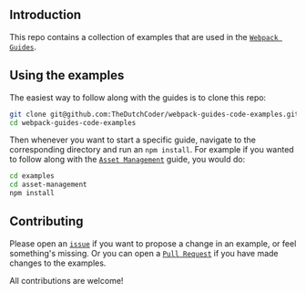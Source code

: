 ## Introduction

This repo contains a collection of examples that are used in the [`Webpack Guides`](https://webpack.js.org/guides/).

## Using the examples

The easiest way to follow along with the guides is to clone this repo:

``` bash
git clone git@github.com:TheDutchCoder/webpack-guides-code-examples.git
cd webpack-guides-code-examples
```

Then whenever you want to start a specific guide, navigate to the corresponding directory and run an `npm install`. For example if you wanted to follow along with the [`Asset Management`](https://webpack.js.org/guides/asset-management/) guide, you would do:

``` bash
cd examples
cd asset-management
npm install
```

## Contributing

Please open an [`issue`](https://github.com/TheDutchCoder/webpack-guides-code-examples/issues) if you want to propose a change in an example, or feel something's missing. Or you can open a [`Pull Request`](https://github.com/TheDutchCoder/webpack-guides-code-examples/pulls) if you have made changes to the examples.

All contributions are welcome!
